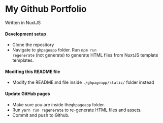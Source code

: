 # My Github Portfolio
Written in NuxtJS

#### Development setup
- Clone the repository
- Navigate to <code>ghpageapp</code> folder. Run <code>npm run regenerate</code> (not generate) to generate HTML files from NuxtJS template templates.

#### Modifing this README file
- Modify the README.md file inside <code>./ghpageapp/static/</code> folder instead

#### Update GitHub pages
- Make sure you are inside the<code>ghpageapp</code> folder. 
- Run <code>yarn run regenerate</code> to re-generate HTML files and assets.
- Commit and push to Github.